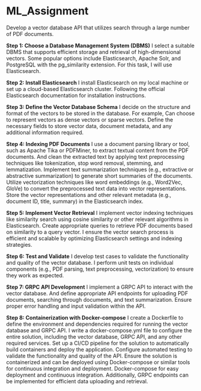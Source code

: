 # ML_Assignment
Develop a vector database API that utilizes search through a large number of PDF documents. 


**Step 1: Choose a Database Management System (DBMS)**
I select a suitable DBMS that supports efficient storage and retrieval of high-dimensional vectors. Some popular options include Elasticsearch, Apache Solr, and PostgreSQL with the pg_similarity extension. For this task, I will use Elasticsearch.

**Step 2: Install Elasticsearch**
I install Elasticsearch on my local machine or set up a cloud-based Elasticsearch cluster. Following the official Elasticsearch documentation for installation instructions.

**Step 3: Define the Vector Database Schema**
I decide on the structure and format of the vectors to be stored in the database. For example, Can choose to represent vectors as dense vectors or sparse vectors.
Define the necessary fields to store vector data, document metadata, and any additional information required.

**Step 4: Indexing PDF Documents**
I use a document parsing library or tool, such as Apache Tika or PDFMiner, to extract textual content from the PDF documents.
And clean the extracted text by applying text preprocessing techniques like tokenization, stop word removal, stemming, and lemmatization.
Implement text summarization techniques (e.g., extractive or abstractive summarization) to generate short summaries of the documents.
Utilize vectorization techniques like word embeddings (e.g., Word2Vec, GloVe) to convert the preprocessed text data into vector representations.
Store the vector representations and other relevant metadata (e.g., document ID, title, summary) in the Elasticsearch index.

**Step 5: Implement Vector Retrieval**
I implement vector indexing techniques like similarity search using cosine similarity or other relevant algorithms in Elasticsearch.
Create appropriate queries to retrieve PDF documents based on similarity to a query vector. 
I ensure the vector search process is efficient and scalable by optimizing Elasticsearch settings and indexing strategies.

**Step 6: Test and Validate**
I develop test cases to validate the functionality and quality of the vector database.
I perform unit tests on individual components (e.g., PDF parsing, text preprocessing, vectorization) to ensure they work as expected.

**Step 7: GRPC API Development**
I implement a GRPC API to interact with the vector database.
And define appropriate API endpoints for uploading PDF documents, searching through documents, and text summarization.
Ensure proper error handling and input validation within the API.

**Step 8: Containerization with Docker-compose**
I create a Dockerfile to define the environment and dependencies required for running the vector database and GRPC API.
I write a docker-compose.yml file to configure the entire solution, including the vector database, GRPC API, and any other required services.
Set up a CI/CD pipeline for the solution to automatically build containers and deploy the application.
Configure automated testing to validate the functionality and quality of the API.
Ensure the solution is containerized and can be deployed using Docker-compose or similar tools for continuous integration and deployment.
Docker-compose for easy deployment and continuous integration. Additionally, GRPC endpoints can be implemented for efficient data uploading and retrieval.
